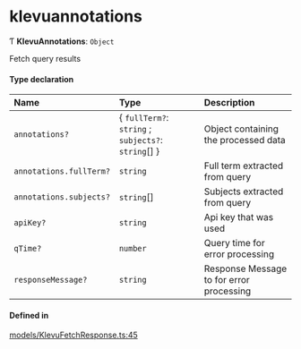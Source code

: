 # klevuannotations
      
Ƭ **KlevuAnnotations**: `Object`

Fetch query results

#### Type declaration

| Name | Type | Description |
| :------ | :------ | :------ |
| `annotations?` | { `fullTerm?`: `string` ; `subjects?`: `string`[]  } | Object containing the processed data |
| `annotations.fullTerm?` | `string` | Full term extracted from query |
| `annotations.subjects?` | `string`[] | Subjects extracted from query |
| `apiKey?` | `string` | Api key that was used |
| `qTime?` | `number` | Query time for error processing |
| `responseMessage?` | `string` | Response Message to for error processing |

#### Defined in

[models/KlevuFetchResponse.ts:45](https://github.com/klevultd/frontend-sdk/blob/1b37b18/packages/klevu-core/src/models/KlevuFetchResponse.ts#L45)

